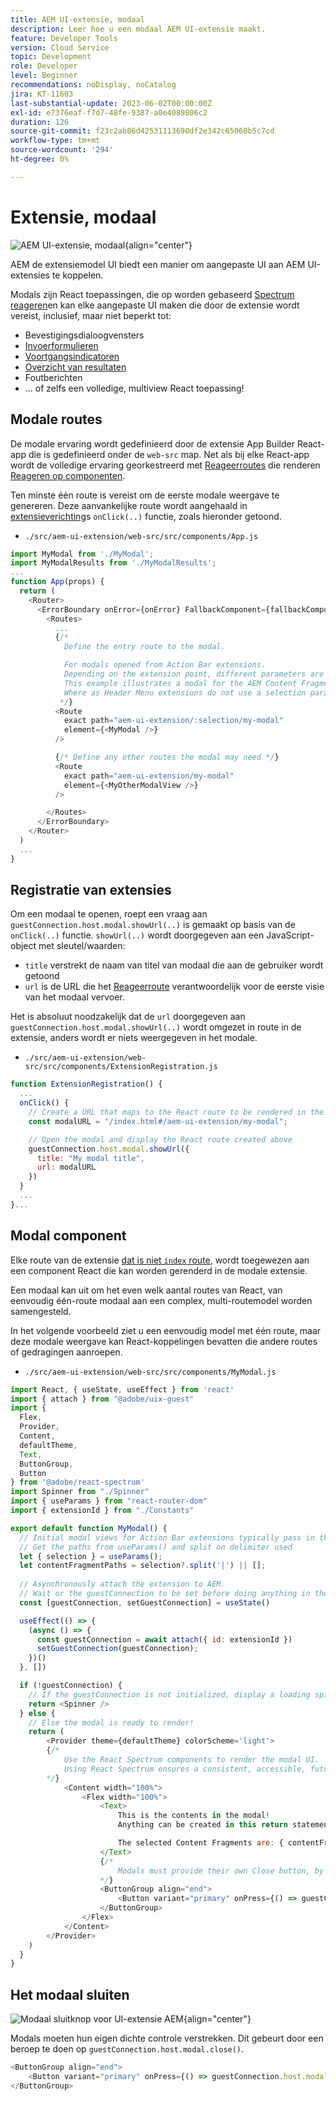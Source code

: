 ```yaml
---
title: AEM UI-extensie, modaal
description: Leer hoe u een modaal AEM UI-extensie maakt.
feature: Developer Tools
version: Cloud Service
topic: Development
role: Developer
level: Beginner
recommendations: noDisplay, noCatalog
jira: KT-11603
last-substantial-update: 2023-06-02T00:00:00Z
exl-id: e7376eaf-f7d7-48fe-9387-a0e4089806c2
duration: 126
source-git-commit: f23c2ab86d42531113690df2e342c65060b5c7cd
workflow-type: tm+mt
source-wordcount: '294'
ht-degree: 0%

---
```


# Extensie, modaal

![AEM UI-extensie, modaal](./assets/modal/modal.png){align="center"}

AEM de extensiemodel UI biedt een manier om aangepaste UI aan AEM UI-extensies te koppelen.

Modals zijn React toepassingen, die op worden gebaseerd [Spectrum reageren](https://react-spectrum.adobe.com/react-spectrum/)en kan elke aangepaste UI maken die door de extensie wordt vereist, inclusief, maar niet beperkt tot:

+ Bevestigingsdialoogvensters
+ [Invoerformulieren](https://react-spectrum.adobe.com/react-spectrum/#forms)
+ [Voortgangsindicatoren](https://react-spectrum.adobe.com/react-spectrum/#status)
+ [Overzicht van resultaten](https://react-spectrum.adobe.com/react-spectrum/#collections)
+ Foutberichten
+ ... of zelfs een volledige, multiview React toepassing!

## Modale routes

De modale ervaring wordt gedefinieerd door de extensie App Builder React-app die is gedefinieerd onder de `web-src` map. Net als bij elke React-app wordt de volledige ervaring georkestreerd met [Reageerroutes](https://reactrouter.com/en/main/components/routes) die renderen [Reageren op componenten](https://reactjs.org/docs/components-and-props.html).

Ten minste één route is vereist om de eerste modale weergave te genereren. Deze aanvankelijke route wordt aangehaald in [extensieverichting](#extension-registration)s `onClick(..)` functie, zoals hieronder getoond.


+ `./src/aem-ui-extension/web-src/src/components/App.js`

```javascript
import MyModal from './MyModal';
import MyModalResults from './MyModalResults';
...
function App(props) {
  return (
    <Router>
      <ErrorBoundary onError={onError} FallbackComponent={fallbackComponent}>
        <Routes>
          ...         
          {/* 
            Define the entry route to the modal.

            For modals opened from Action Bar extensions.
            Depending on the extension point, different parameters are passed to the modal.
            This example illustrates a modal for the AEM Content Fragment Console (list view), where typically a :selection parameter is used to pass in the list of selected Content Fragments.
            Where as Header Menu extensions do not use a selection parameter.
           */}
          <Route
            exact path="aem-ui-extension/:selection/my-modal"
            element={<MyModal />}
          />                    

          {/* Define any other routes the modal may need */}
          <Route
            exact path="aem-ui-extension/my-modal"
            element={<MyOtherModalView />}
          />                    

        </Routes>
      </ErrorBoundary>
    </Router>
  )
  ...
}
```

## Registratie van extensies

Om een modaal te openen, roept een vraag aan `guestConnection.host.modal.showUrl(..)` is gemaakt op basis van de `onClick(..)` functie. `showUrl(..)` wordt doorgegeven aan een JavaScript-object met sleutel/waarden:

+ `title` verstrekt de naam van titel van modaal die aan de gebruiker wordt getoond
+ `url` is de URL die het [Reageerroute](#modal-routes) verantwoordelijk voor de eerste visie van het modaal vervoer.

Het is absoluut noodzakelijk dat de `url` doorgegeven aan `guestConnection.host.modal.showUrl(..)` wordt omgezet in route in de extensie, anders wordt er niets weergegeven in het modale.

+ `./src/aem-ui-extension/web-src/src/components/ExtensionRegistration.js`

```javascript
function ExtensionRegistration() {
  ...
  onClick() {
    // Create a URL that maps to the React route to be rendered in the modal
    const modalURL = "/index.html#/aem-ui-extension/my-modal";

    // Open the modal and display the React route created above
    guestConnection.host.modal.showUrl({
      title: "My modal title",
      url: modalURL
    })     
  }
  ...     
}...
```

## Modal component

Elke route van de extensie [dat is niet `index` route](./extension-registration.md#app-routes), wordt toegewezen aan een component React die kan worden gerenderd in de modale extensie.

Een modaal kan uit om het even welk aantal routes van React, van eenvoudig één-route modaal aan een complex, multi-routemodel worden samengesteld.

In het volgende voorbeeld ziet u een eenvoudig model met één route, maar deze modale weergave kan React-koppelingen bevatten die andere routes of gedragingen aanroepen.

+ `./src/aem-ui-extension/web-src/src/components/MyModal.js`

```javascript
import React, { useState, useEffect } from 'react'
import { attach } from "@adobe/uix-guest"
import {
  Flex,
  Provider,
  Content,
  defaultTheme,
  Text,
  ButtonGroup,
  Button
} from '@adobe/react-spectrum'
import Spinner from "./Spinner"
import { useParams } from "react-router-dom"
import { extensionId } from "./Constants"

export default function MyModal() {
  // Initial modal views for Action Bar extensions typically pass in the list of selected Content Fragment Paths from ExtensionRegistration.js
  // Get the paths from useParams() and split on delimiter used
  let { selection } = useParams();
  let contentFragmentPaths = selection?.split('|') || [];
  
  // Asynchronously attach the extension to AEM. 
  // Wait or the guestConnection to be set before doing anything in the modal.
  const [guestConnection, setGuestConnection] = useState()

  useEffect(() => {
    (async () => {
      const guestConnection = await attach({ id: extensionId })
      setGuestConnection(guestConnection);
    })()
  }, [])

  if (!guestConnection) {
    // If the guestConnection is not initialized, display a loading spinner
    return <Spinner />
  } else {
    // Else the modal is ready to render!
    return (
        <Provider theme={defaultTheme} colorScheme='light'>
        {/* 
            Use the React Spectrum components to render the modal UI.
            Using React Spectrum ensures a consistent, accessible, future-proof look-and-feel and speeds up development.
        */}
            <Content width="100%">
                <Flex width="100%">
                    <Text>
                        This is the contents in the modal! 
                        Anything can be created in this return statement!

                        The selected Content Fragments are: { contentFragmentPaths.join(', ') }
                    </Text>                    
                    {/*
                        Modals must provide their own Close button, by calling: guestConnection.host.modal.close()
                    */}
                    <ButtonGroup align="end">
                        <Button variant="primary" onPress={() => guestConnection.host.modal.close()}>Close</Button>
                    </ButtonGroup>
                </Flex>
            </Content>
        </Provider>
    )
  }
}
```

## Het modaal sluiten

![Modaal sluitknop voor UI-extensie AEM](./assets/modal/close.png){align="center"}

Modals moeten hun eigen dichte controle verstrekken. Dit gebeurt door een beroep te doen op `guestConnection.host.modal.close()`.

```javascript
<ButtonGroup align="end">
    <Button variant="primary" onPress={() => guestConnection.host.modal.close()}>Close</Button>
</ButtonGroup>
```
